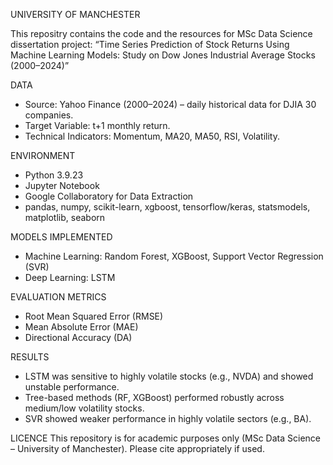 UNIVERSITY OF MANCHESTER

This repositry contains the code and the resources for MSc Data Science dissertation project: 
“Time Series Prediction of Stock Returns Using Machine Learning Models: Study on Dow Jones Industrial Average Stocks (2000–2024)”

DATA
- Source: Yahoo Finance (2000–2024) – daily historical data for DJIA 30 companies.
- Target Variable: t+1 monthly return.
- Technical Indicators: Momentum, MA20, MA50, RSI, Volatility.

ENVIRONMENT
- Python 3.9.23
- Jupyter Notebook
- Google Collaboratory for Data Extraction
- pandas, numpy, scikit-learn, xgboost, tensorflow/keras, statsmodels, matplotlib, seaborn

MODELS IMPLEMENTED
- Machine Learning: Random Forest, XGBoost, Support Vector Regression (SVR)
- Deep Learning: LSTM

EVALUATION METRICS
- Root Mean Squared Error (RMSE)
- Mean Absolute Error (MAE)
- Directional Accuracy (DA)

RESULTS
- LSTM was sensitive to highly volatile stocks (e.g., NVDA) and showed unstable performance.
- Tree-based methods (RF, XGBoost) performed robustly across medium/low volatility stocks.
- SVR showed weaker performance in highly volatile sectors (e.g., BA).

LICENCE
This repository is for academic purposes only (MSc Data Science – University of Manchester).
Please cite appropriately if used.
